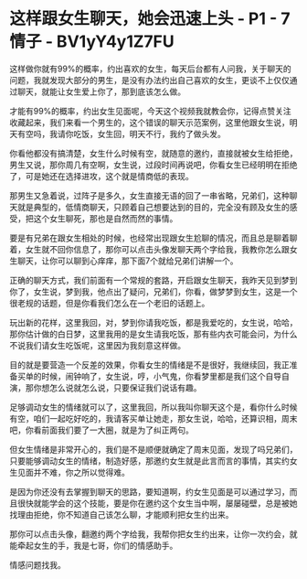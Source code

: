 # 这样跟女生聊天，她会迅速上头 - P1 - 7情子 - BV1yY4y1Z7FU

这样做你就有99%的概率，约出喜欢的女生，每天后台都有人问我，关于聊天的问题，我就发现大部分的男生，是没有办法约出自己喜欢的女生，更谈不上仅仅通过聊天，就能让女生爱上你了，那到底该怎么做。

才能有99%的概率，约出女生见面呢，今天这个视频我就教会你，记得点赞关注收藏起来，我们来看一个男生的，这个错误的聊天示范案例，这里他跟女生说，明天有空吗，我请你吃饭，女生回，明天不行，我约了做头发。

你看他都没有搞清楚，女生什么时候有空，就随意的邀约，直接就被女生给拒绝，男生又说，那你周几有空啊，女生说，过段时间再说吧，你看女生已经明明在拒绝了，可是她还在选择进攻，这个就是情商低的表现。

那男生又急着说，过阵子是多久，女生直接无语的回了一串省略，兄弟们，这种聊天就是典型的，低情商聊天，只顾着自己想要达到的目的，完全没有顾及女生的感受，把这个女生聊死，那也是自然而然的事情。

要是有兄弟在跟女生相处的时候，也经常出现跟女生尬聊的情况，而且总是聊着聊着，女生就不回你信息了，那你可以点击头像发聊天两个字给我，我教你怎么跟女生聊天，让你可以聊到心痒痒，那下面7个就给兄弟们讲解一个。

正确的聊天方式，我们前面有一个常规的套路，开启跟女生聊天，我昨天见到梦到你了，女生说，梦到我，他点出了疑问，兄弟们，你看，做梦梦到女生，这是一个很老规的话题，但是你看我们怎么在一个老旧的话题上。

玩出新的花样，这里我回，对，梦到你请我吃饭，都是我爱吃的，女生说，哈哈，那你估计做的白日梦，这里我用的是女生请我吃饭，那有些内衣可能会问，为什么不说我们请女生吃饭呢，这里因为我刻意这样做。

目的就是要营造一个反差的效果，你看女生的情绪是不是很好，我继续回，我正准备买单的时候，闹钟响了，女生说，哼，小气鬼，你看梦里都是我们这个自导自演，那你想怎么说就怎么说，只要保证我们说话有趣。

足够调动女生的情绪就可以了，这里我回，所以我叫你聊天这个是，看你什么时候有空，咱们一起吃好吃的，我请客买单让她走，那女生说，哈哈，还算识相，周末吧，你看前面我们要了一大圈，就是为了纠正两句。

但女生情绪是非常开心的，我们是不是顺便就确定了周末见面，发现了吗兄弟们，只要能够调动女生的情绪，制造好感，那邀约女生就是此言而言的事情，其实约女生见面并不难，你之所以觉得难。

是因为你还没有去掌握到聊天的思路，要知道啊，约女生见面是可以通过学习，而且很快就能学会的这个技能，要是你在邀约这个女生当中啊，屡屡碰壁，总是被她找理由拒绝，你不知道自己该怎么聊，才能顺利把女生约出来。

那你可以点击头像，翻邀约两个字给我，我帮你把女生约出来，让你一次约会，就能牵起女生的手，我是七哥，你们的情感助手。

情感问题找我。